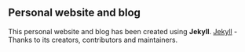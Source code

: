 ## Personal website and blog

This personal website and blog has been created using **Jekyll**.
[Jekyll](https://github.com/jekyll/jekyll) - Thanks to its creators, contributors and maintainers.
